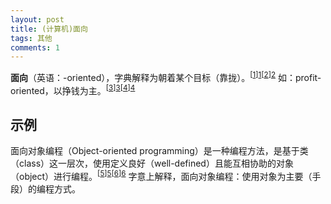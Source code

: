 ```yaml
---
layout: post
title: (计算机)面向
tags: 其他
comments: 1
---
```


**面向**（英语：-oriented），字典解释为朝着某个目标（靠拢）。<sup>[[1]][1]</sup><sup>[[2]][2]</sup> 如：profit-oriented，以挣钱为主。<sup>[[3]][3]</sup><sup>[[4]][4]</sup>

## 示例

面向对象编程（Object-oriented programming）是一种编程方法，是基于类（class）这一层次，使用定义良好（well-defined）且能互相协助的对象（object）进行编程。<sup>[[5]][5]</sup><sup>[[6]][6]</sup> 字意上解释，面向对象编程：使用对象为主要（手段）的编程方式。


[1]: https://www.merriam-webster.com/dictionary/oriented	"merriam-webster"
[2]: https://dictionary.cambridge.org/dictionary/english/oriented	"cambridge"
[3]: http://www.businessdictionary.com/definition/profit-orientation.html	"businessdictionary"
[4]: http://www.ichacha.net/profit-oriented.html"cambridge"	"查查字典"
[5]: https://isocpp.org/wiki/faq/big-picture#why-use-oo"	"isocpp.org"
[6]: https://www.oracle.com/java/technologies/oop.html"	"Object-Oriented Programming - oracle"